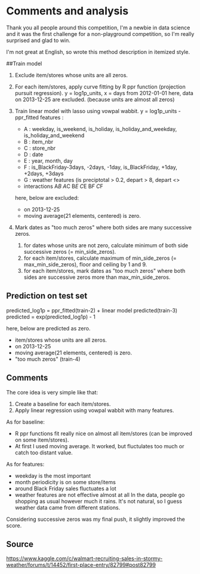 # Comments and analysis

Thank you all people around this competition, I'm a newbie in data science and it was the first challenge for a non-playground competition, so I'm really surprised and glad to win.

I'm not great at English, so wrote this method description in itemized style.

##Train model

1. Exclude item/stores whose units are all zeros.

2. For each item/stores, apply curve fitting by R ppr function (projection pursuit regression). 
   y = log1p_units, x = days from 2012-01-01
   here, data on 2013-12-25 are excluded. (because units are almost all zeros)

3. Train linear model with lasso using vowpal wabbit.  y = log1p_units - ppr_fitted
   features :
   - A : weekday, is_weekend, is_holiday, is_holiday_and_weekday, is_holiday_and_weekend
   - B : item_nbr
   - C : store_nbr
   - D : date
   - E : year, month, day
   - F : is_BlackFriday-3days, -2days, -1day, is_BlackFriday, +1day, +2days, +3days
   - G : weather features (is preciptotal > 0.2, depart > 8, depart <>
   - interactions A*B A*C B*E C*E B*F C*F

   here, below are excluded:
   - on 2013-12-25
   - moving average(21 elements, centered) is zero.

4. Mark dates as "too much zeros" where both sides are many successive zeros.
   1. for dates whose units are not zero, calculate minimum of both side successive zeros (= min_side_zeros).
   2. for each item/stores, calculate maximum of min_side_zeros (= max_min_side_zeros), floor and ceiling by 1 and 9.
   3. for each item/stores, mark dates as "too much zeros" where both sides are successive zeros more than max_min_side_zeros.

## Prediction on test set

predicted_log1p = ppr_fitted(train-2) + linear model predicted(train-3)
predicted = exp(predicted_log1p) - 1

here, below are predicted as zero.
- item/stores whose units are all zeros.
- on 2013-12-25
- moving average(21 elements, centered) is zero.
- "too much zeros" (train-4)

## Comments

The core idea is very simple like that:
1. Create a baseline for each item/stores.
2. Apply linear regression using vowpal wabbit with many features.

As for baseline:
- R ppr functions fit really nice on almost all item/stores (can be improved on some item/stores).
- At first I used moving average. It worked, but fluctulates too much or catch too distant value.

As for features:
- weekday is the most important
- month periodicity is on some store/items
- around Black Friday sales fluctuates a lot
- weather features are not effective almost at all
   In the data, people go shopping as usual however much it rains.
   It's not natural, so I guess weather data came from different stations.

Considering successive zeros was my final push, it slightly improved the score.

## Source
https://www.kaggle.com/c/walmart-recruiting-sales-in-stormy-weather/forums/t/14452/first-place-entry/82799#post82799
